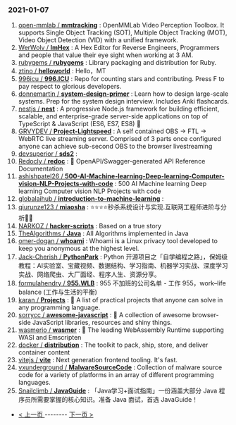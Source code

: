 ### 2021-01-07 
1. [
        open-mmlab /
**mmtracking**](https://github.com/open-mmlab/mmtracking) : OpenMMLab Video Perception Toolbox. It supports Single Object Tracking (SOT), Multiple Object Tracking (MOT), Video Object Detection (VID) with a unified framework.
1. [
        WerWolv /
**ImHex**](https://github.com/WerWolv/ImHex) : A Hex Editor for Reverse Engineers, Programmers and people that value their eye sight when working at 3 AM.
1. [
        rubygems /
**rubygems**](https://github.com/rubygems/rubygems) : Library packaging and distribution for Ruby.
1. [
        ztino /
**helloworld**](https://github.com/ztino/helloworld) : Hello，MT
1. [
        996icu /
**996.ICU**](https://github.com/996icu/996.ICU) : Repo for counting stars and contributing. Press F to pay respect to glorious developers.
1. [
        donnemartin /
**system-design-primer**](https://github.com/donnemartin/system-design-primer) : Learn how to design large-scale systems. Prep for the system design interview. Includes Anki flashcards.
1. [
        nestjs /
**nest**](https://github.com/nestjs/nest) : A progressive Node.js framework for building efficient, scalable, and enterprise-grade server-side applications on top of TypeScript & JavaScript (ES6, ES7, ES8) 🚀
1. [
        GRVYDEV /
**Project-Lightspeed**](https://github.com/GRVYDEV/Project-Lightspeed) : A self contained OBS -> FTL -> WebRTC live streaming server. Comprised of 3 parts once configured anyone can achieve sub-second OBS to the browser livestreaming
1. [
        devsuperior /
**sds2**](https://github.com/devsuperior/sds2) : 
1. [
        Redocly /
**redoc**](https://github.com/Redocly/redoc) : 📘 OpenAPI/Swagger-generated API Reference Documentation
1. [
        ashishpatel26 /
**500-AI-Machine-learning-Deep-learning-Computer-vision-NLP-Projects-with-code**](https://github.com/ashishpatel26/500-AI-Machine-learning-Deep-learning-Computer-vision-NLP-Projects-with-code) : 500 AI Machine learning Deep learning Computer vision NLP Projects with code
1. [
        globalaihub /
**introduction-to-machine-learning**](https://github.com/globalaihub/introduction-to-machine-learning) : 
1. [
        qiurunze123 /
**miaosha**](https://github.com/qiurunze123/miaosha) : ⭐⭐⭐⭐秒杀系统设计与实现.互联网工程师进阶与分析🙋🐓
1. [
        NARKOZ /
**hacker-scripts**](https://github.com/NARKOZ/hacker-scripts) : Based on a true story
1. [
        TheAlgorithms /
**Java**](https://github.com/TheAlgorithms/Java) : All Algorithms implemented in Java
1. [
        omer-dogan /
**whoami**](https://github.com/omer-dogan/whoami) : Whoami is a Linux privacy tool developed to keep you anonymous at the highest level.
1. [
        Jack-Cherish /
**PythonPark**](https://github.com/Jack-Cherish/PythonPark) : Python 开源项目之「自学编程之路」，保姆级教程：AI实验室、宝藏视频、数据结构、学习指南、机器学习实战、深度学习实战、网络爬虫、大厂面经、程序人生、资源分享。
1. [
        formulahendry /
**955.WLB**](https://github.com/formulahendry/955.WLB) : 955 不加班的公司名单 - 工作 955，work–life balance (工作与生活的平衡)
1. [
        karan /
**Projects**](https://github.com/karan/Projects) : 📃 A list of practical projects that anyone can solve in any programming language.
1. [
        sorrycc /
**awesome-javascript**](https://github.com/sorrycc/awesome-javascript) : 🐢 A collection of awesome browser-side JavaScript libraries, resources and shiny things.
1. [
        wasmerio /
**wasmer**](https://github.com/wasmerio/wasmer) : 🚀 The leading WebAssembly Runtime supporting WASI and Emscripten
1. [
        docker /
**distribution**](https://github.com/docker/distribution) : The toolkit to pack, ship, store, and deliver container content
1. [
        vitejs /
**vite**](https://github.com/vitejs/vite) : Next generation frontend tooling. It's fast.
1. [
        vxunderground /
**MalwareSourceCode**](https://github.com/vxunderground/MalwareSourceCode) : Collection of malware source code for a variety of platforms in an array of different programming languages.
1. [
        Snailclimb /
**JavaGuide**](https://github.com/Snailclimb/JavaGuide) : 「Java学习+面试指南」一份涵盖大部分 Java 程序员所需要掌握的核心知识。准备 Java 面试，首选 JavaGuide！ 

- [ < 上一页 ](https://github.com/able8/github-trending-daily-record/blob/master/2021-01-06.md) -------- [ 下一页 > ](https://github.com/able8/github-trending-daily-record/blob/master/2021-01-08.md)
